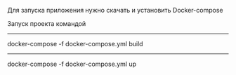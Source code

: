 Для запуска приложения нужно скачать и установить Docker-compose 


Запуск проекта командой 
____________
docker-compose -f docker-compose.yml build
____________
 docker-compose -f docker-compose.yml up 




